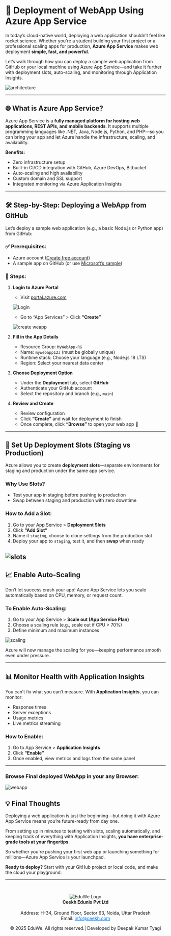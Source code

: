 # 🚀 **Deployment of WebApp Using Azure App Service**

In today’s cloud-native world, deploying a web application shouldn’t feel like rocket science. Whether you're a student building your first project or a professional scaling apps for production, **Azure App Service** makes web deployment **simple, fast, and powerful**.

Let’s walk through how you can deploy a sample web application from GitHub or your local machine using Azure App Service—and take it further with deployment slots, auto-scaling, and monitoring through Application Insights.

![architecture](/media/blog36.png)

---

## 🌐 What is Azure App Service?

Azure App Service is a **fully managed platform for hosting web applications, REST APIs, and mobile backends**. It supports multiple programming languages like .NET, Java, Node.js, Python, and PHP—so you can bring your app and let Azure handle the infrastructure, scaling, and availability.

**Benefits:**
- Zero infrastructure setup  
- Built-in CI/CD integration with GitHub, Azure DevOps, Bitbucket  
- Auto-scaling and high availability  
- Custom domain and SSL support  
- Integrated monitoring via Azure Application Insights  

---

## 🛠️ Step-by-Step: Deploying a WebApp from GitHub

Let’s deploy a sample web application (e.g., a basic Node.js or Python app) from GitHub:

### ✅ Prerequisites:
- Azure account ([Create free account](https://azure.microsoft.com/free/))  
- A sample app on GitHub (or use [Microsoft’s sample](https://github.com/Azure-Samples))

### 🔧 Steps:

1. **Login to Azure Portal**  
   - Visit [portal.azure.com](https://portal.azure.com)  

   ![Login](/media/blog31.png)

   - Go to “App Services” > Click **“Create”**

   ![create weapp](/media/blog32.png)

2. **Fill in the App Details**  
   - Resource Group: `MyWebApp-RG`  
   - Name: `mywebapp123` (must be globally unique)  
   - Runtime stack: Choose your language (e.g., Node.js 18 LTS)  
   - Region: Select your nearest data center

3. **Choose Deployment Option**  
   - Under the **Deployment** tab, select **GitHub**  
   - Authenticate your GitHub account  
   - Select the repository and branch (e.g., `main`)

4. **Review and Create**  
   - Review configuration  
   - Click **“Create”** and wait for deployment to finish  
   - Once complete, click **“Browse”** to open your web app 🎉

---

## 🔄 Set Up Deployment Slots (Staging vs Production)

Azure allows you to create **deployment slots**—separate environments for staging and production under the same app service.

### Why Use Slots?
- Test your app in staging before pushing to production  
- Swap between staging and production with zero downtime

### How to Add a Slot:
1. Go to your App Service > **Deployment Slots**  
2. Click **“Add Slot”**  
3. Name it `staging`, choose to clone settings from the production slot  
4. Deploy your app to `staging`, test it, and then **swap** when ready
 
 ![slots](/media/blog34.png)
---
## 📈 Enable Auto-Scaling

Don’t let success crash your app! Azure App Service lets you scale automatically based on CPU, memory, or request count.

### To Enable Auto-Scaling:
1. Go to your App Service > **Scale out (App Service Plan)**  
2. Choose a scaling rule (e.g., scale out if CPU > 70%)  
3. Define minimum and maximum instances

 ![scaling](/media/blog35.png)

Azure will now manage the scaling for you—keeping performance smooth even under pressure.

---

## 📊 Monitor Health with Application Insights

You can’t fix what you can’t measure. With **Application Insights**, you can monitor:

- Response times  
- Server exceptions  
- Usage metrics  
- Live metrics streaming

### How to Enable:
1. Go to App Service > **Application Insights**  
2. Click **“Enable”**  
3. Once enabled, view metrics and logs from the same panel

----

### Browse Final deployed WebApp in your any Browser:

 ![webapp](/media/blog33.png)
## 💡 Final Thoughts

Deploying a web application is just the beginning—but doing it with Azure App Service means you’re future-ready from day one.

From setting up in minutes to testing with slots, scaling automatically, and keeping track of everything with Application Insights, **you have enterprise-grade tools at your fingertips**.

So whether you're pushing your first web app or launching something for millions—Azure App Service is your launchpad.

**Ready to deploy?** Start with your GitHub project or local code, and make the cloud your playground.

----
<div style="text-align: center; padding-top: 30px;">
  <img src="/images/logo.png" alt="EduWe Logo" style="max-width: 150px; height: auto;"/>
  
  <center><strong>Ceekh Edunix Pvt Ltd</strong></center><br>
    Address: H-34, Ground Floor, Sector 63, Noida, Uttar Pradesh<br>
    Email: <a href="mailto:info@ceekh.com" style="color: #007bff;">info@ceekh.com</a>
  </p>
  <p style="font-size: 14px; color: #555;"><center>© 2025 EduWe. All rights reserved.| Developed by Deepak Kumar Tyagi </center></p>
</div>